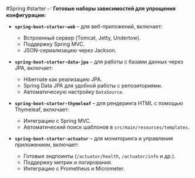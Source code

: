 #Spring #starter 
✅ **Готовые наборы зависимостей для упрощения конфигурации:**

- **`spring-boot-starter-web`** – для веб-приложений, включает:
    
    - Встроенный сервер (Tomcat, Jetty, Undertow).
    - Поддержку Spring MVC.
    - JSON-сериализацию через Jackson.
- **`spring-boot-starter-data-jpa`** – для работы с базами данных через JPA, включает:
    
    - Hibernate как реализацию JPA.
    - Spring Data JPA для удобной работы с репозиториями.
    - Автоматическую настройку `DataSource`.
- **`spring-boot-starter-thymeleaf`** – для рендеринга HTML с помощью Thymeleaf, включает:
    
    - Интеграцию с Spring MVC.
    - Автоматический поиск шаблонов в `src/main/resources/templates`.
- **`spring-boot-starter-actuator`** – для мониторинга и управления приложением, включает:
    
    - Готовые эндпоинты (`/actuator/health`, `/actuator/info` и др.).
    - Поддержку метрик и логирования.
    - Интеграцию с Prometheus и Micrometer.